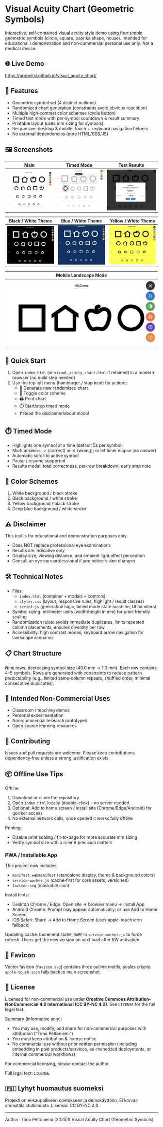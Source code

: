 # Visual Acuity Chart (Geometric Symbols)

Interactive, self‑contained visual acuity style demo using four simple geometric symbols (circle, square, paprika shape, house). Intended for educational / demonstration and non‑commercial personal use only. Not a medical device.

## 🌐 Live Demo

https://propeltsi.github.io/visual_aquity_chart/

## 🎯 Features

- Geometric symbol set (4 distinct outlines)
- Randomized chart generation (constraints avoid obvious repetition)
- Multiple high‑contrast color schemes (cycle button)
- Timed test mode with per‑symbol countdown & result summary
- Printable layout (uses mm sizing for symbols)
- Responsive: desktop & mobile, touch + keyboard navigation helpers
- No external dependencies (pure HTML/CSS/JS)

## 🖼️ Screenshots

| Main | Timed Mode | Test Results |
|------|------------|--------------|
| ![Main screen](img/Main%20screen.png) | ![Timed mode](img/Timed%20mode.png) | ![Test results modal](img/Test%20results.png) |

| Black / White Theme | Blue / White Theme | Yellow / White Theme |
|---------------------|--------------------|----------------------|
| ![Black & white theme](img/BLACK-WHITE%20theme.png) | ![Blue & white theme](img/BLUE-WHITE%20theme.png) | ![Yellow & white theme](img/YELLOW-WHITE%20theme.png) |

| Mobile Landscape Mode |
|-----------------------|
| ![Mobile landscape mode](img/Mobile%20landscape%20mode.png) |

## 🚀 Quick Start

1. Open `index.html` (or `visual_acuity_chart.html` if retained) in a modern browser (no build step needed)
2. Use the top left menu (hamburger / stop icon) for actions:
   - 🔄 Generate new randomized chart
   - 🎨 Toggle color scheme
   - 🖨️ Print chart
   - ⏱️ Start/stop timed mode
   - ❓ Read the disclaimer/about modal

## ⏱️ Timed Mode

- Highlights one symbol at a time (default 5s per symbol)
- Mark answers: ✓ (correct) or ✗ (wrong); or let timer elapse (no answer)
- Automatic scroll to active symbol
- Pause / resume supported
- Results modal: total correctness, per-row breakdown, early stop note

## 🎨 Color Schemes

1. White background / black stroke
2. Black background / white stroke
3. Yellow background / black stroke
4. Deep blue background / white stroke

## ⚠️ Disclaimer

This tool is for educational and demonstration purposes only.
- Does NOT replace professional eye examinations
- Results are indicative only
- Display size, viewing distance, and ambient light affect perception
- Consult an eye care professional if you notice vision changes

## 🛠️ Technical Notes

- Files:
  - `index.html` (container + modals + controls)
  - `styles.css` (layout, responsive rules, highlight / result classes)
  - `script.js` (generation logic, timed mode state machine, UI handlers)
- Symbol sizing: millimeter units (width/height in mm) for print-friendly scaling
- Randomization rules: avoids immediate duplicates, limits repeated column placements, ensures diversity per row
- Accessibility: high contrast modes; keyboard arrow navigation for landscape scenarios

## 📋 Chart Structure

Nine rows, decreasing symbol size (40.0 mm → 1.3 mm). Each row contains 4–5 symbols. Rows are generated with constraints to reduce pattern predictability (e.g., limited same-column repeats, shuffled order, minimal consecutive duplicates).

## 🎯 Intended Non-Commercial Uses

- Classroom / teaching demos
- Personal experimentation
- Non‑commercial research prototypes
- Open source learning resources

## 🤝 Contributing

Issues and pull requests are welcome. Please keep contributions dependency‑free unless a strong justification exists.

## 📦 Offline Use Tips

Offline:
1. Download or clone the repository
2. Open `index.html` locally (double-click) – no server needed
3. Optional: Add to home screen / install site (Chrome/Edge/Android) for quicker access
4. No external network calls; once opened it works fully offline

Printing:
- Disable print scaling / fit-to-page for more accurate mm sizing
- Verify symbol size with a ruler if precision matters

### PWA / Installable App

This project now includes:
- `manifest.webmanifest` (standalone display, theme & background colors)
- `service-worker.js` (cache-first for core assets, versioned)
- `favicon.svg` (maskable icon)

Install hints:
- Desktop Chrome / Edge: Open site → browser menu → Install App
- Android Chrome: Prompt may appear automatically; or use Add to Home Screen
- iOS Safari: Share → Add to Home Screen (uses apple-touch icon fallback)

Updating cache: Increment `CACHE_NAME` in `service-worker.js` to force refresh. Users get the new version on next load after SW activation.

## 🧩 Favicon

Vector favicon (`favicon.svg`) contains three outline motifs; scales crisply. `apple-touch-icon` falls back to main screenshot.

## 📄 License

Licensed for non‑commercial use under **Creative Commons Attribution-NonCommercial 4.0 International (CC BY-NC 4.0)**. See `LICENSE` for the full legal text.

Summary (informative only):
- You may use, modify, and share for non‑commercial purposes with attribution ("Timo Peltoniemi")
- You must keep attribution & license notice
- No commercial use without prior written permission (including embedding in paid products/services, ad-monetized deployments, or internal commercial workflows)

For commercial licensing, please contact the author.

Full legal text: `LICENSE`.

## 🇫🇮 Lyhyt huomautus suomeksi

Projekti on ei‑kaupalliseen opetukseen ja demokäyttöön. Ei korvaa ammattilaistutkimusta. Lisenssi: CC BY-NC 4.0.

---

Author: Timo Peltoniemi (2025)# Visual Acuity Chart (Geometric Symbols)

